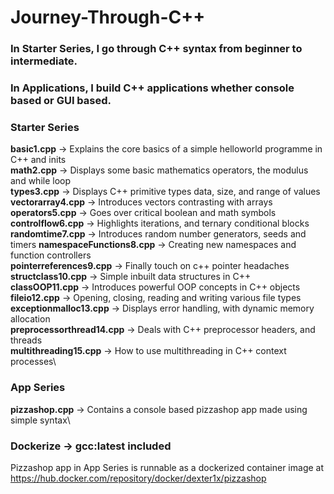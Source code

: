 # Journey-Through-C++
### In Starter Series, I go through C++ syntax from beginner to intermediate.
### In Applications, I build C++ applications whether console based or GUI based. 

### Starter Series
**basic1.cpp** -> Explains the core basics of a simple helloworld programme in C++ and inits\
**math2.cpp** -> Displays some basic mathematics operators, the modulus and while loop\
**types3.cpp** -> Displays C++ primitive types data, size, and range of values\
**vectorarray4.cpp** -> Introduces vectors contrasting with arrays\
**operators5.cpp** -> Goes over critical boolean and math symbols\
**controlflow6.cpp** -> Highlights iterations, and ternary conditional blocks\
**randomtime7.cpp** -> Introduces random number generators, seeds and timers
**namespaceFunctions8.cpp** -> Creating new namespaces and function controllers\
**pointerreferences9.cpp** -> Finally touch on c++ pointer headaches\
**structclass10.cpp** -> Simple inbuilt data structures in C++\
**classOOP11.cpp** -> Introduces powerful OOP concepts in C++ objects\
**fileio12.cpp** -> Opening, closing, reading and writing various file types\
**exceptionmalloc13.cpp** -> Displays error handling, with dynamic memory allocation\
**preprocessorthread14.cpp** -> Deals with C++ preprocessor headers, and threads\
**multithreading15.cpp** -> How to use multithreading in C++ context processes\

### App Series
**pizzashop.cpp** -> Contains a console based pizzashop app made using simple syntax\

### Dockerize -> gcc:latest included
Pizzashop app in App Series is runnable as a dockerized container image at https://hub.docker.com/repository/docker/dexter1x/pizzashop


